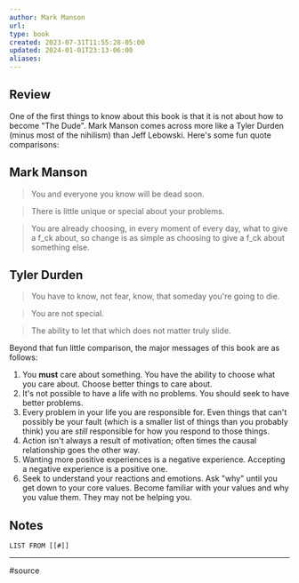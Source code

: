 ```yaml
---
author: Mark Manson
url: 
type: book
created: 2023-07-31T11:55:28-05:00
updated: 2024-01-01T23:13-06:00
aliases: 
---
```

## Review
One of the first things to know about this book is that it is not about how to become "The Dude". Mark Manson comes across more like a Tyler Durden (minus most of the nihilism) than Jeff Lebowski. Here's some fun quote comparisons:
## Mark Manson

> You and everyone you know will be dead soon.

> There is little unique or special about your problems.

> You are already choosing, in every moment of every day, what to give a f_ck about, so change is as simple as choosing to give a f_ck about something else.

## Tyler Durden

> You have to know, not fear, know, that someday you're going to die.

> You are not special.

> The ability to let that which does not matter truly slide.

Beyond that fun little comparison, the major messages of this book are as follows:

1. You **must** care about something. You have the ability to choose what you care about. Choose better things to care about.
2. It's not possible to have a life with no problems. You should seek to have better problems.
3. Every problem in your life you are responsible for. Even things that can't possibly be your fault (which is a smaller list of things than you probably think) you are _still_ responsible for how you respond to those things.
4. Action isn't always a result of motivation; often times the causal relationship goes the other way.
5. Wanting more positive experiences is a negative experience. Accepting a negative experience is a positive one.
6. Seek to understand your reactions and emotions. Ask "why" until you get down to your core values. Become familiar with your values and why you value them. They may not be helping you.

## Notes
```dataview
LIST FROM [[#]]
```

---
#source 